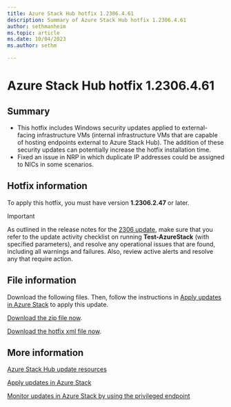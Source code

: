 ```yaml
---
title: Azure Stack Hub hotfix 1.2306.4.61
description: Summary of Azure Stack Hub hotfix 1.2306.4.61
author: sethmanheim
ms.topic: article
ms.date: 10/04/2023
ms.author: sethm

---
```


# Azure Stack Hub hotfix 1.2306.4.61

## Summary

- This hotfix includes Windows security updates applied to external-facing infrastructure VMs (internal infrastructure VMs that are capable of hosting endpoints external to Azure Stack Hub). The addition of these security updates can potentially increase the hotfix installation time.
- Fixed an issue in NRP in which duplicate IP addresses could be assigned to NICs in some scenarios.

<!-- ## Fixes rolled up from previous hotfix releases -->

## Hotfix information

To apply this hotfix, you must have version **1.2306.2.47** or later.

> [!IMPORTANT]
> As outlined in the release notes for the [2306 update](release-notes.md?view=azs-2306&preserve-view=true), make sure that you refer to the update activity checklist on running **Test-AzureStack** (with specified parameters), and resolve any operational issues that are found, including all warnings and failures. Also, review active alerts and resolve any that require action.

## File information

Download the following files. Then, follow the instructions in [Apply updates in Azure Stack](azure-stack-apply-updates.md) to apply this update.

[Download the zip file now](https://azurestackhub.azureedge.net/PR/download/MAS_ProdHotfix_1.2306.4.61/HotFix/AzS_Update_1.2306.4.61.zip).

[Download the hotfix xml file now](https://azurestackhub.azureedge.net/PR/download/MAS_ProdHotfix_1.2306.4.61/HotFix/metadata.xml).

## More information

[Azure Stack Hub update resources](azure-stack-updates.md)

[Apply updates in Azure Stack](azure-stack-apply-updates.md)

[Monitor updates in Azure Stack by using the privileged endpoint](azure-stack-monitor-update.md)
